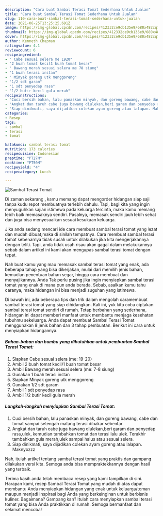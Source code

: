 ```yaml
---
description: "Cara buat Sambal Terasi Tomat Sederhana Untuk Jualan"
title: "Cara buat Sambal Terasi Tomat Sederhana Untuk Jualan"
slug: 110-cara-buat-sambal-terasi-tomat-sederhana-untuk-jualan
date: 2021-06-25T13:25:25.691Z
image: https://img-global.cpcdn.com/recipes/412332ce9cb135e9/680x482cq70/sambal-terasi-tomat-foto-resep-utama.jpg
thumbnail: https://img-global.cpcdn.com/recipes/412332ce9cb135e9/680x482cq70/sambal-terasi-tomat-foto-resep-utama.jpg
cover: https://img-global.cpcdn.com/recipes/412332ce9cb135e9/680x482cq70/sambal-terasi-tomat-foto-resep-utama.jpg
author: Kenneth Chapman
ratingvalue: 4.1
reviewcount: 6
recipeingredient:
- " Cabe sesuai selera me 1920"
- "2 buah tomat kecil1 buah tomat besar"
- " Bawang merah sesuai selera me 78 siung"
- "1 buah terasi instan"
- " Minyak goreng utk menggoreng"
- "1/2 sdt garam"
- "1 sdt penyedap rasa"
- "1/2 butir kecil gula merah"
recipeinstructions:
- "Cuci bersih bahan, lalu panaskan minyak, dan goreng bawang, cabe dan tomat sampai setengah matang.terasi dibakar sebentar"
- "Angkat dan taruh cabe juga bawang diulekan,beri garam dan penyedap rasa,ulek, kemudian tambahkan tomat dan terasi lalu ulek. Terakhir tambahkan gula merah,ulek sampai halus atau sesuai selera."
- "Siap dinikmati, saya dijadikan colekan ayam goreng atau lalapan. Maknyozzz"
categories:
- Resep
tags:
- sambal
- terasi
- tomat

katakunci: sambal terasi tomat 
nutrition: 173 calories
recipecuisine: Indonesian
preptime: "PT27M"
cooktime: "PT50M"
recipeyield: "4"
recipecategory: Lunch

---
```



![Sambal Terasi Tomat](https://img-global.cpcdn.com/recipes/412332ce9cb135e9/680x482cq70/sambal-terasi-tomat-foto-resep-utama.jpg)

Di zaman  sekarang , kamu memang dapat mengorder hidangan siap saji tanpa kudu repot membuatnya terlebih dahulu. Tapi, bagi kita yang ingin menyuguhkan sajian istimewa pada keluarga tercinta, maka kamu memang lebih baik memasaknya sendiri. Pasalnya, memasak sendiri jauh lebih sehat dan juga bisa menyesuaikan sesuai kesukaan keluarga.

Jika anda sedang mencari ide cara membuat sambal terasi tomat yang lezat dan mudah dibuat,maka di sinilah tempatnya. Cara membuat sambal terasi tomat  sebenarnya tidak susah untuk dilakukan jika kita mengerjakannya dengan teliti. Tapi, anda tidak usah risau akan gagal dalam melakukannya 
sebab dalam artikel ini kami akan mengupas sambal terasi tomat dengan tepat.  



Nah buat kamu yang mau memasak sambal terasi tomat yang enak, ada beberapa tahap yang bisa dikerjakan, mulai dari memilih jenis bahan, kemudian penentuan bahan segar, hingga cara membuat dan menyajikannya. Anda Tak perlu pusing jika ingin menyiapkan sambal terasi tomat yang enak di mana pun anda berada. Sebab, asalkan kamu  tahu caranya, maka hidangan ini bisa menjadi suguhan yang istimewa.

Di bawah ini, ada beberapa tips dan trik dalam mengolah caramembuat sambal terasi tomat yang siap dihidangkan. Kali ini, yuk kita coba ciptakan sambal terasi tomat sendiri di rumah. Tetap berbahan yang sederhana, hidangan ini dapat memberi manfaat untuk membantu menjaga kesehatan tubuhmu sekeluarga. Anda dapat membuat Sambal Terasi Tomat menggunakan 8 jenis bahan dan 3 tahap pembuatan. Berikut ini cara untuk menyiapkan hidangannya.

<!--inarticleads1-->

##### Bahan-bahan dan bumbu yang dibutuhkan untuk pembuatan Sambal Terasi Tomat:

1. Siapkan  Cabe sesuai selera (me: 19-20)
1. Ambil 2 buah tomat kecil/1 buah tomat besar
1. Ambil  Bawang merah sesuai selera (me: 7-8 siung)
1. Gunakan 1 buah terasi instan
1. Siapkan  Minyak goreng utk menggoreng
1. Gunakan 1/2 sdt garam
1. Ambil 1 sdt penyedap rasa
1. Ambil 1/2 butir kecil gula merah




<!--inarticleads2-->

##### Langkah-langkah menyiapkan Sambal Terasi Tomat:

1. Cuci bersih bahan, lalu panaskan minyak, dan goreng bawang, cabe dan tomat sampai setengah matang.terasi dibakar sebentar
1. Angkat dan taruh cabe juga bawang diulekan,beri garam dan penyedap rasa,ulek, kemudian tambahkan tomat dan terasi lalu ulek. Terakhir tambahkan gula merah,ulek sampai halus atau sesuai selera.
1. Siap dinikmati, saya dijadikan colekan ayam goreng atau lalapan. Maknyozzz




Nah, itulah artikel tentang  sambal terasi tomat  yang praktis dan gampang dilakukan versi kita. Semoga anda bisa mempraktekkannya dengan hasil yang terbaik. 

Terima kasih anda telah membaca resep yang kami tampilkan di sini. Harapan kami, resep  Sambal Terasi Tomat yang mudah di atas dapat membantu Anda menyiapkan hidangan yang enak untuk keluarga/teman maupun menjadi inspirasi bagi Anda yang berkeinginan untuk berbisnis kuliner. Bagaimana? Gampang kan? Itulah cara menyiapkan sambal terasi tomat yang bisa Anda praktikkan di rumah. Semoga bermanfaat dan selamat mencoba!

